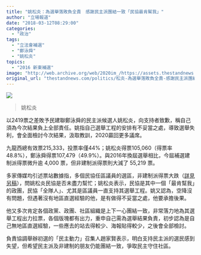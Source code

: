 ```yaml
---
title: "姚松炎：為選舉落敗負全責　感謝民主派團結一致「民協最肯幫我」"
author: "立場報道"
date: "2018-03-12T08:29:00"
categories:
  - "政治"
tags:
  - "立法會補選"
  - "鄭泳舜"
  - "姚松炎"
topics:
  - "2016 新東補選"
image: "http://web.archive.org/web/2020im_/https://assets.thestandnews.com/media/photos/29067089_10155509803507896_3877563162786004992_o_Ymbxr.png"
original_url: "thestandnews.com/politics/松炎-為選舉落敗負全責-感謝民主派團結一致-民協最肯幫我"
---
```

![](http://web.archive.org/web/2020im_/https://assets.thestandnews.com/media/photos/29067089_10155509803507896_3877563162786004992_o_Ymbxr.png)
> 姚松炎

以2419票之差敗予民建聯鄭泳舜的民主派候選人姚松炎，向支持者致歉，稱自己須為今次結果負上全部責任。姚指自己選舉工程的安排有不妥當之處，導致選舉失利，會全面檢討今次結果，汲取教訓，2020贏回更多議席。

九龍西總有效票215,333，投票率僅44%；姚松炎得票105,060（得票率48.8%），鄭泳舜得票107,479（49.9%）。與2016年換屆選舉相比，今屆補選建制派得票微升逾 4,000 票，但非建制派得票則大減了 55,219 票。

多家傳媒均引述票站數據指，多個民協任區議員的選區，非建制派得票大跌（[詳見另稿](../../politics/%E5%A7%9A%E6%9D%BE%E7%82%8E%E7%82%BA%E4%BD%95%E8%90%BD%E6%95%97-%E9%9D%9E%E5%BB%BA%E5%88%B6%E6%B4%BE%E7%A5%A8%E5%80%89%E5%BE%97%E7%A5%A8%E7%8B%82%E7%80%89-%E9%83%A8%E5%88%86%E7%82%BA%E6%B0%91%E5%8D%94%E9%81%B8%E5%8D%80-%E5%95%9F%E6%99%B4%E5%BE%B7%E6%9C%97%E5%85%AC%E5%B1%8B%E8%BC%B8%E5%8D%83%E4%B8%83%E7%A5%A8/)），問姚松炎民協是否未盡力幫忙；姚松炎表示，民協是其中一個「最肯幫我」的政團，民協「全隊人」、尤其是區議員一直支持其選舉工程。姚又認為，空降沒有問題，但遇著沒有地區直選經驗的他，是有做得不妥當之處，他要承擔後果。

他又多次肯定各個政黨、政團、社區組織是上下一心團結一致，非常落力地為其選舉工程出力拉票，各個版塊都有出力，重申自己需為選舉結果負責，初步認為是自己無地區直選經驗，一些應去的站去得較少、海報貼得較少，之後會全部檢討。

負責協調舉辦初選的「民主動力」召集人趙家賢表示，明白支持民主派的選民感到失望，但希望民主派及非建制的朋友仍能團結一致，爭取民主守住社區。